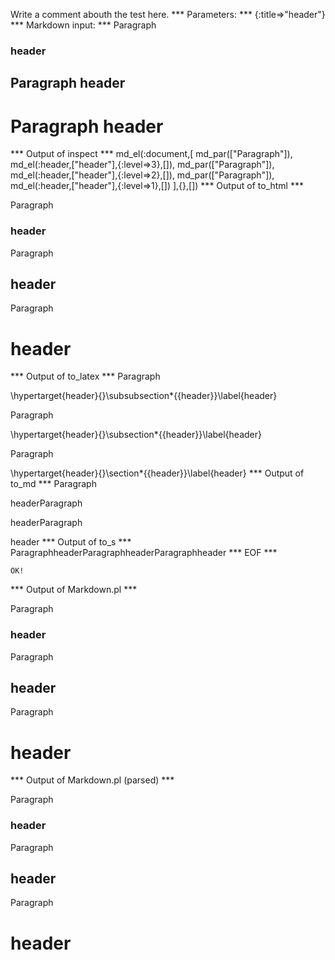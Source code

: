 Write a comment abouth the test here.
*** Parameters: ***
{:title=>"header"}
*** Markdown input: ***
Paragraph
### header ###

Paragraph
header
------

Paragraph
header
======

*** Output of inspect ***
md_el(:document,[
	md_par(["Paragraph"]),
	md_el(:header,["header"],{:level=>3},[]),
	md_par(["Paragraph"]),
	md_el(:header,["header"],{:level=>2},[]),
	md_par(["Paragraph"]),
	md_el(:header,["header"],{:level=>1},[])
],{},[])
*** Output of to_html ***
<p>Paragraph</p>

<h3 id='header'>header</h3>

<p>Paragraph</p>

<h2 id='header'>header</h2>

<p>Paragraph</p>

<h1 id='header'>header</h1>
*** Output of to_latex ***
Paragraph

\hypertarget{header}{}\subsubsection*{{header}}\label{header}

Paragraph

\hypertarget{header}{}\subsection*{{header}}\label{header}

Paragraph

\hypertarget{header}{}\section*{{header}}\label{header}
*** Output of to_md ***
Paragraph

headerParagraph

headerParagraph

header
*** Output of to_s ***
ParagraphheaderParagraphheaderParagraphheader
*** EOF ***



	OK!



*** Output of Markdown.pl ***
<p>Paragraph</p>

<h3>header</h3>

<p>Paragraph</p>

<h2>header</h2>

<p>Paragraph</p>

<h1>header</h1>

*** Output of Markdown.pl (parsed) ***
<div>
 <p>
  Paragraph
 </p>
 <h3>
  header
 </h3>
 <p>
  Paragraph
 </p>
 <h2>
  header
 </h2>
 <p>
  Paragraph
 </p>
 <h1>
  header
 </h1>
</div>